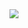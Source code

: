 <img src="https://capsule-render.vercel.app/api?type=Waving&color=0d3e69&height=300&section=header&text=Welcome&desc=Hello%20Kdonghs%20portfolio&fontSize=70&fontColor=f4f5f0&fontAlign=80&fontAlignY=40&descAlign=80&descAlignY=50" />
